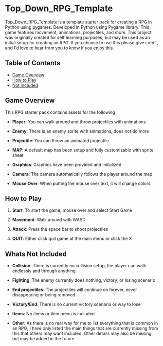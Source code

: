 # Top_Down_RPG_Template

Top_Down_RPG_Template is a template starter pack for creating a RPG in Python using pygames.
Developed in Python using Pygame library. This game features movement, animations, projectiles, and more.
This project was originally created for self learning purposes, but may be used as an initial setup for creating an RPG.
If you choose to use this please give credit, and I'd love to hear from you to know if you enjoy this.

## Table of Contents

- [Game Overview](#game-overview)
- [How to Play](#how-to-play)
- [Not Included](#whats-not-included)

## Game Overview

This RPG starter pack contains assets for the following

- **Player**: You can walk around and throw projectiles with animations
  
- **Enemy**: There is an enemy sprite with animations, does not do more
  
- **Projectile**: You can throw an animated projectile
  
- **MAP**: A default map has been setup and fully customizable with sprite sheet
  
- **Graphics**: Graphics have been provided and initialized
  
- **Camera**: The camera automatically follows the player around the map

- **Mouse Over**: When putting the mouse over text, it will change colors

## How to Play

1. **Start**: To start the game, mouse over and select Start Game
   
2. **Movement**: Walk around with WASD

3. **Attack**: Press the space bar to shoot projectiles

4. **QUIT**: Either click quit game at the main menu or click the X

## Whats Not Included

- **Collision**: There is currently no collision setup, the player can walk
                    endlessly and through anything

- **Fighting**: The enemy currently does nothing, victory, or losing scenario

- **End projectiles**: The projectiles will continue on forever, never
                        disappearing or being removed

- **Victory/End**: There is no current victory scenario or way to lose

- **Items**: No items or item menu is included

- **Other**: As there is no real way for me to list everything that is common
            in an RPG, I have only listed the main things that are currently
            missing from this that others may want included. Other details may
            also be missing, but may be added in the future
